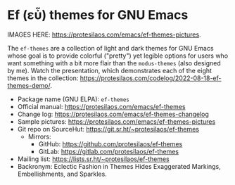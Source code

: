 # Ef (εὖ) themes for GNU Emacs

IMAGES HERE: <https://protesilaos.com/emacs/ef-themes-pictures>.

The `ef-themes` are a collection of light and dark themes for GNU Emacs
whose goal is to provide colorful ("pretty") yet legible options for
users who want something with a bit more flair than the `modus-themes`
(also designed by me).  Watch the presentation, which demonstrates each
of the eight themes in the collection:
<https://protesilaos.com/codelog/2022-08-18-ef-themes-demo/>.

+ Package name (GNU ELPA): `ef-themes`
+ Official manual: <https://protesilaos.com/emacs/ef-themes>
+ Change log: <https://protesilaos.com/emacs/ef-themes-changelog>
+ Sample pictures: <https://protesilaos.com/emacs/ef-themes-pictures>
+ Git repo on SourceHut: <https://git.sr.ht/~protesilaos/ef-themes>
  - Mirrors:
    + GitHub: <https://github.com/protesilaos/ef-themes>
    + GitLab: <https://gitlab.com/protesilaos/ef-themes>
+ Mailing list: <https://lists.sr.ht/~protesilaos/ef-themes>
+ Backronym: Eclectic Fashion in Themes Hides Exaggerated Markings,
  Embellishments, and Sparkles.

